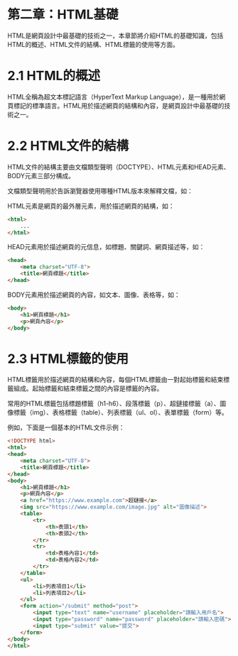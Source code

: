 # 第二章：HTML基礎

HTML是網頁設計中最基礎的技術之一，本章節將介紹HTML的基礎知識，包括HTML的概述、HTML文件的結構、HTML標籤的使用等方面。

# 2.1 HTML的概述

HTML全稱為超文本標記語言（HyperText Markup Language），是一種用於網頁標記的標準語言。HTML用於描述網頁的結構和內容，是網頁設計中最基礎的技術之一。

# 2.2 HTML文件的結構

HTML文件的結構主要由文檔類型聲明（DOCTYPE）、HTML元素和HEAD元素、BODY元素三部分構成。

文檔類型聲明用於告訴瀏覽器使用哪種HTML版本來解釋文檔，如：

<!DOCTYPE html>

HTML元素是網頁的最外層元素，用於描述網頁的結構，如：
```html
<html>
    ...
</html>
```
HEAD元素用於描述網頁的元信息，如標題、關鍵詞、網頁描述等，如：
```html
<head>
    <meta charset="UTF-8">
    <title>網頁標題</title>
</head>
```
BODY元素用於描述網頁的內容，如文本、圖像、表格等，如：
```html
<body>
    <h1>網頁標題</h1>
    <p>網頁內容</p>
</body>
```
# 2.3 HTML標籤的使用

HTML標籤用於描述網頁的結構和內容，每個HTML標籤由一對起始標籤和結束標籤組成。起始標籤和結束標籤之間的內容是標籤的內容。

常用的HTML標籤包括標題標籤（h1-h6）、段落標籤（p）、超鏈接標籤（a）、圖像標籤（img）、表格標籤（table）、列表標籤（ul、ol）、表單標籤（form）等。

例如，下面是一個基本的HTML文件示例：
```html
<!DOCTYPE html>
<html>
<head>
    <meta charset="UTF-8">
    <title>網頁標題</title>
</head>
<body>
    <h1>網頁標題</h1>
    <p>網頁內容</p>
    <a href="https://www.example.com">超鏈接</a>
    <img src="https://www.example.com/image.jpg" alt="圖像描述">
    <table>
        <tr>
            <th>表頭1</th>
            <th>表頭2</th>
        </tr>
        <tr>
            <td>表格內容1</td>
            <td>表格內容2</td>
        </tr>
    </table>
    <ul>
        <li>列表項目1</li>
        <li>列表項目2</li>
    </ul>
    <form action="/submit" method="post">
        <input type="text" name="username" placeholder="請輸入用戶名">
        <input type="password" name="password" placeholder="請輸入密碼">
        <input type="submit" value="提交">
    </form>
</body>
</html>
```